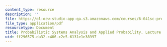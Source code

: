 ```yaml
---
content_type: resource
description: ''
file: https://ol-ocw-studio-app-qa.s3.amazonaws.com/courses/6-041sc-probabilistic-systems-analysis-and-applied-probability-fall-2013/ff296575da32c406c2e56131e1e38997_MIT6_041SCF13_L01.pdf
file_type: application/pdf
resourcetype: Document
title: Probabilistic Systems Analysis and Applied Probability, Lecture 1
uid: ff296575-da32-c406-c2e5-6131e1e38997
---
```

